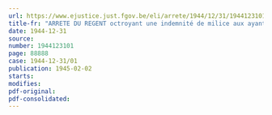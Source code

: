 ```yaml
---
url: https://www.ejustice.just.fgov.be/eli/arrete/1944/12/31/1944123101/justel
title-fr: "ARRETE DU REGENT octroyant une indemnité de milice aux ayants droit des militaires soldés, engagés volontaires, appelés ou rappelés sous les drapeaux postérieurement au 3 septembre 1944 <abrogé par ADR 15-03-1948; art. 40>"
date: 1944-12-31
source:
number: 1944123101
page: 88888
case: 1944-12-31/01
publication: 1945-02-02
starts:
modifies:
pdf-original:
pdf-consolidated:
---
```


